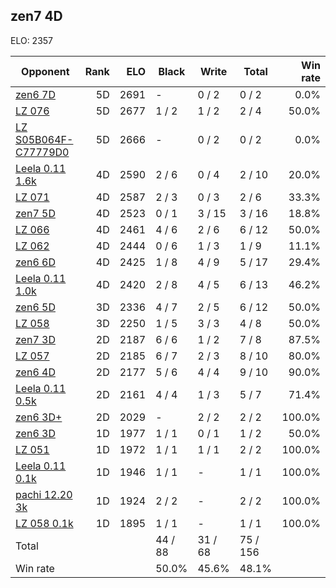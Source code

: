 ## zen7 4D ##

ELO: 2357

Opponent | Rank | ELO | Black | Write | Total | Win rate
---------|-----:|----:|-------|-------|-------|-------:
[zen6 7D](zen6%207D.md) | 5D | 2691 | - | 0 / 2 | 0 / 2 | 0.0%
[LZ 076](LZ%20076.md) | 5D | 2677 | 1 / 2 | 1 / 2 | 2 / 4 | 50.0%
[LZ S05B064F-C77779D0](LZ%20S05B064F-C77779D0.md) | 5D | 2666 | - | 0 / 2 | 0 / 2 | 0.0%
[Leela 0.11 1.6k](Leela%200.11%201.6k.md) | 4D | 2590 | 2 / 6 | 0 / 4 | 2 / 10 | 20.0%
[LZ 071](LZ%20071.md) | 4D | 2587 | 2 / 3 | 0 / 3 | 2 / 6 | 33.3%
[zen7 5D](zen7%205D.md) | 4D | 2523 | 0 / 1 | 3 / 15 | 3 / 16 | 18.8%
[LZ 066](LZ%20066.md) | 4D | 2461 | 4 / 6 | 2 / 6 | 6 / 12 | 50.0%
[LZ 062](LZ%20062.md) | 4D | 2444 | 0 / 6 | 1 / 3 | 1 / 9 | 11.1%
[zen6 6D](zen6%206D.md) | 4D | 2425 | 1 / 8 | 4 / 9 | 5 / 17 | 29.4%
[Leela 0.11 1.0k](Leela%200.11%201.0k.md) | 4D | 2420 | 2 / 8 | 4 / 5 | 6 / 13 | 46.2%
[zen6 5D](zen6%205D.md) | 3D | 2336 | 4 / 7 | 2 / 5 | 6 / 12 | 50.0%
[LZ 058](LZ%20058.md) | 3D | 2250 | 1 / 5 | 3 / 3 | 4 / 8 | 50.0%
[zen7 3D](zen7%203D.md) | 2D | 2187 | 6 / 6 | 1 / 2 | 7 / 8 | 87.5%
[LZ 057](LZ%20057.md) | 2D | 2185 | 6 / 7 | 2 / 3 | 8 / 10 | 80.0%
[zen6 4D](zen6%204D.md) | 2D | 2177 | 5 / 6 | 4 / 4 | 9 / 10 | 90.0%
[Leela 0.11 0.5k](Leela%200.11%200.5k.md) | 2D | 2161 | 4 / 4 | 1 / 3 | 5 / 7 | 71.4%
[zen6 3D+](zen6%203D+.md) | 2D | 2029 | - | 2 / 2 | 2 / 2 | 100.0%
[zen6 3D](zen6%203D.md) | 1D | 1977 | 1 / 1 | 0 / 1 | 1 / 2 | 50.0%
[LZ 051](LZ%20051.md) | 1D | 1972 | 1 / 1 | 1 / 1 | 2 / 2 | 100.0%
[Leela 0.11 0.1k](Leela%200.11%200.1k.md) | 1D | 1946 | 1 / 1 | - | 1 / 1 | 100.0%
[pachi 12.20 3k](pachi%2012.20%203k.md) | 1D | 1924 | 2 / 2 | - | 2 / 2 | 100.0%
[LZ 058 0.1k](LZ%20058%200.1k.md) | 1D | 1895 | 1 / 1 | - | 1 / 1 | 100.0%
Total | | | 44 / 88 | 31 / 68 | 75 / 156 | 
Win rate| | | 50.0% | 45.6% | 48.1% | 
